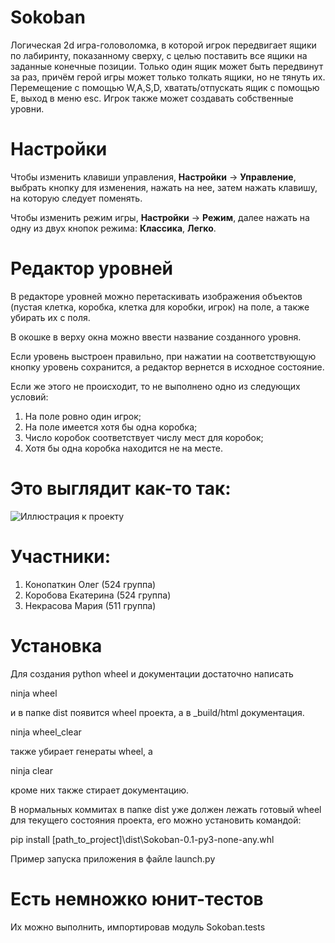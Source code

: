 # Sokoban

Логическая 2d игра-головоломка, в которой игрок передвигает ящики по лабиринту, показанному сверху, с целью поставить все ящики на заданные конечные позиции. Только один ящик может быть передвинут за раз, причём герой игры может только толкать ящики, но не тянуть их. Перемещение с помощью W,A,S,D, хватать/отпускать ящик с помощью E, выход в меню esc. Игрок также может создавать собственные уровни.

# Настройки

Чтобы изменить клавиши управления, **Настройки** -> **Управление**, выбрать кнопку для изменения, нажать на нее, затем нажать клавишу, на которую следует поменять.

Чтобы изменить режим игры, **Настройки** -> **Режим**, далее нажать на одну из двух кнопок режима: **Классика**, **Легко**.

# Редактор уровней

В редакторе уровней можно перетаскивать изображения объектов (пустая клетка, коробка, клетка для коробки, игрок) на поле, а также убирать их с поля.

В окошке в верху окна можно ввести название созданного уровня.

Если уровень выстроен правильно, при нажатии на соответствующую кнопку уровень сохранится, а редактор вернется в исходное состояние.

Если же этого не происходит, то не выполнено одно из следующих условий:
1. На поле ровно один игрок;
2. На поле имеется хотя бы одна коробка;
3. Число коробок соответствует числу мест для коробок;
4. Хотя бы одна коробка находится не на месте.

# Это выглядит как-то так:
![Иллюстрация к проекту](https://github.com/Konopatkin-OV/MSU_Python_Project_Prac_2020/blob/feature/add-moveBoxesGame/gui.png)

# Участники:
1. Конопаткин Олег (524 группа)
2. Коробова Екатерина (524 группа)
3. Некрасова Мария (511 группа)

# Установка
Для создания python wheel и документации достаточно написать

ninja wheel

и в папке dist появится wheel проекта, а в \_build/html документация.

ninja wheel_clear

также убирает генераты wheel, а

ninja clear

кроме них также стирает документацию.


В нормальных коммитах в папке dist уже должен лежать готовый wheel для текущего состояния проекта, его можно установить командой:

pip install [path_to_project]\dist\Sokoban-0.1-py3-none-any.whl

Пример запуска приложения в файле launch.py

# Есть немножко юнит-тестов
Их можно выполнить, импортировав модуль Sokoban.tests
